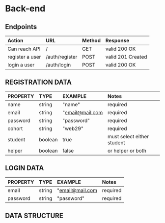 # Back-end

## Endpoints

| Action               | URL               | Method | Response           |
| :------------------- | :---------------- | :----- | :----------------- |
| Can reach API        | /                 | GET    |  valid 200 OK      |
| register a user      | /auth/register    | POST   |  valid 201 Created |
| login a user         | /auth/login       | POST   |  valid 200 OK      |


## REGISTRATION DATA

| PROPERTY               | TYPE              | EXAMPLE          | Notes                     |
| :-------------------   | :---------------- | :--------------  | :------------------------ |
| name                   |  string           | "name"           | required                  |
| email                  |  string           | "email@mail.com  | required                  |
| password               |  string           | "password"       | required                  |
| cohort                 |  string           | "web29"          | required                  |
| student                |  boolean          | true             | must select either student|
| helper                 |  boolean          | false            | or helper or both         |

## LOGIN DATA

| PROPERTY               | TYPE              | EXAMPLE          | Notes                     |
| :-------------------   | :---------------- | :--------------  | :------------------------ |
| email                  |  string           | "email@mail.com  | required                  |
| password               |  string           | "password"       | required                  |

## DATA STRUCTURE
